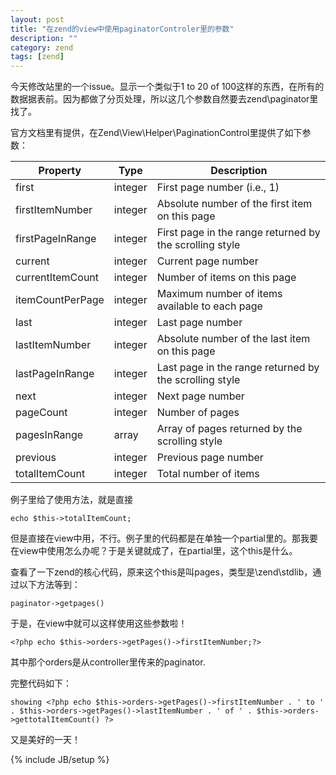 ```yaml
---
layout: post
title: "在zend的view中使用paginatorControler里的参数"
description: ""
category: zend
tags: [zend]
---
```

今天修改站里的一个issue。显示一个类似于1 to 20 of 100这样的东西，在所有的数据据表前。因为都做了分页处理，所以这几个参数自然要去zend\paginator里找了。

官方文档里有提供，在Zend\View\Helper\PaginationControl里提供了如下参数：

Property  |  Type  |  Description
--------  |  ----  |  -----------
first  |  integer  |  First page number (i.e., 1)
firstItemNumber | integer | Absolute number of the first item on this page
firstPageInRange | integer | First page in the range returned by the scrolling style
current | integer | Current page number
currentItemCount | integer | Number of items on this page
itemCountPerPage | integer | Maximum number of items available to each page
last | integer | Last page number
lastItemNumber | integer | Absolute number of the last item on this page
lastPageInRange | integer | Last page in the range returned by the scrolling style
next | integer | Next page number
pageCount | integer | Number of pages
pagesInRange | array | Array of pages returned by the scrolling style
previous | integer | Previous page number
totalItemCount | integer | Total number of items

   
例子里给了使用方法，就是直接

	echo $this->totalItemCount;

但是直接在view中用，不行。例子里的代码都是在单独一个partial里的。那我要在view中使用怎么办呢？于是关键就成了，在partial里，这个this是什么。

查看了一下zend的核心代码，原来这个this是叫pages，类型是\zend\stdlib，通过以下方法等到：

	paginator->getpages()

于是，在view中就可以这样使用这些参数啦！

	<?php echo $this->orders->getPages()->firstItemNumber;?>
	
其中那个orders是从controller里传来的paginator.

完整代码如下：

	showing <?php echo $this->orders->getPages()->firstItemNumber . ' to ' . $this->orders->getPages()->lastItemNumber . ' of ' . $this->orders->gettotalItemCount() ?>

又是美好的一天！

{% include JB/setup %}

